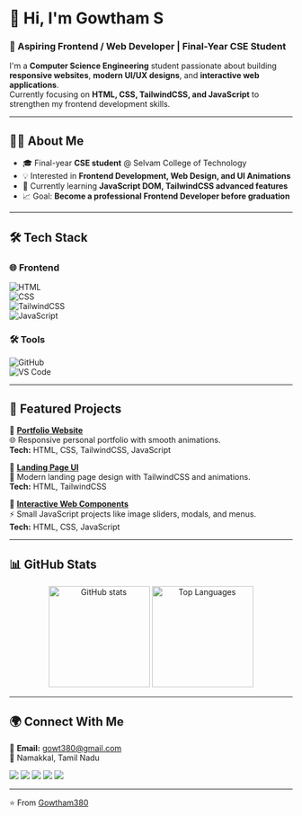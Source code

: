 # 👋 Hi, I'm Gowtham S  

### 🚀 Aspiring Frontend / Web Developer | Final-Year CSE Student  

I'm a **Computer Science Engineering** student passionate about building **responsive websites**, **modern UI/UX designs**, and **interactive web applications**.  
Currently focusing on **HTML, CSS, TailwindCSS, and JavaScript** to strengthen my frontend development skills.  

---

## 🧑‍💻 About Me  

- 🎓 Final-year **CSE student** @ Selvam College of Technology  
- 💡 Interested in **Frontend Development, Web Design, and UI Animations**  
- 🌱 Currently learning **JavaScript DOM, TailwindCSS advanced features**  
- 📈 Goal: **Become a professional Frontend Developer before graduation**  

---

## 🛠️ Tech Stack  

### 🌐 Frontend  
![HTML](https://img.shields.io/badge/-HTML5-E34F26?style=flat&logo=html5&logoColor=white)  
![CSS](https://img.shields.io/badge/-CSS3-1572B6?style=flat&logo=css3&logoColor=white)  
![TailwindCSS](https://img.shields.io/badge/-TailwindCSS-38B2AC?style=flat&logo=tailwind-css&logoColor=white)  
![JavaScript](https://img.shields.io/badge/-JavaScript-F7DF1E?style=flat&logo=javascript&logoColor=black)  

### 🛠️ Tools  
![GitHub](https://img.shields.io/badge/-GitHub-181717?style=flat&logo=github&logoColor=white)  
![VS Code](https://img.shields.io/badge/-VS%20Code-007ACC?style=flat&logo=visual-studio-code&logoColor=white)  

---

## 📂 Featured Projects  

🔹 **[Portfolio Website](https://gowtham380.github.io/portfolio/)**  
🌐 Responsive personal portfolio with smooth animations.  
**Tech:** HTML, CSS, TailwindCSS, JavaScript  

🔹 **[Landing Page UI](#)**  
🎨 Modern landing page design with TailwindCSS and animations.  
**Tech:** HTML, TailwindCSS  

🔹 **[Interactive Web Components](#)**  
⚡ Small JavaScript projects like image sliders, modals, and menus.  
**Tech:** HTML, CSS, JavaScript  

---

## 📊 GitHub Stats  

<p align="center">
  <img src="https://github-readme-stats.vercel.app/api?username=gowtham380&show_icons=true&theme=tokyonight" alt="GitHub stats" height="180px"/>
  <img src="https://github-readme-stats.vercel.app/api/top-langs/?username=gowtham380&layout=compact&theme=tokyonight" alt="Top Languages" height="180px"/>
</p>  

---

## 🌍 Connect With Me  

📧 **Email:** [gowt380@gmail.com](mailto:gowt380@gmail.com)  
📍 Namakkal, Tamil Nadu  

<p align="left">
  <a href="https://gowtham380.github.io/portfolio/"><img src="https://img.shields.io/badge/-Portfolio-000000?style=flat&logo=vercel&logoColor=white"></a>
  <a href="https://github.com/Gowtham380"><img src="https://img.shields.io/badge/-GitHub-181717?style=flat&logo=github&logoColor=white"></a>
  <a href="https://www.linkedin.com/in/gowtham-s-8a51002a6"><img src="https://img.shields.io/badge/-LinkedIn-0A66C2?style=flat&logo=linkedin&logoColor=white"></a>
  <a href="https://x.com/GOWTHAM_killer_"><img src="https://img.shields.io/badge/-Twitter-1DA1F2?style=flat&logo=twitter&logoColor=white"></a>
  <a href="https://www.instagram.com/gowthamtn29/"><img src="https://img.shields.io/badge/-Instagram-E4405F?style=flat&logo=instagram&logoColor=white"></a>
</p>  

---

⭐️ From [Gowtham380](https://github.com/Gowtham380)
